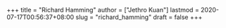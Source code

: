 +++
title = "Richard Hamming"
author = ["Jethro Kuan"]
lastmod = 2020-07-17T00:56:37+08:00
slug = "richard_hamming"
draft = false
+++
